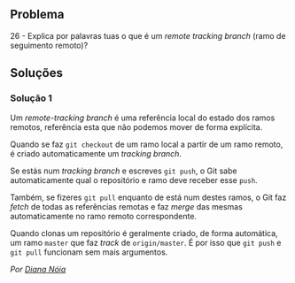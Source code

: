## Problema

26 - Explica por palavras tuas o que é um _remote tracking branch_ (ramo de
seguimento remoto)?

## Soluções

### Solução 1

Um _remote-tracking branch_ é uma referência local do estado dos ramos
remotos, referência esta que não podemos mover de forma explícita.

Quando se faz `git checkout` de um ramo local a partir de um ramo remoto,
é criado automaticamente um _tracking branch_.

Se estás num _tracking branch_ e escreves `git push`, o Git sabe
automaticamente qual o repositório e ramo deve receber esse `push`.

Também, se fizeres `git pull` enquanto de está num destes ramos, o Git faz
_fetch_ de todas as referências remotas e faz _merge_ das mesmas
automaticamente no ramo remoto correspondente.

Quando clonas um repositório é geralmente criado, de forma automática, um ramo
`master` que faz _track_ de `origin/master`. É por isso que `git push` e
`git pull` funcionam sem mais argumentos.

*Por [Diana Nóia](https://github.com/DianaNoia)*